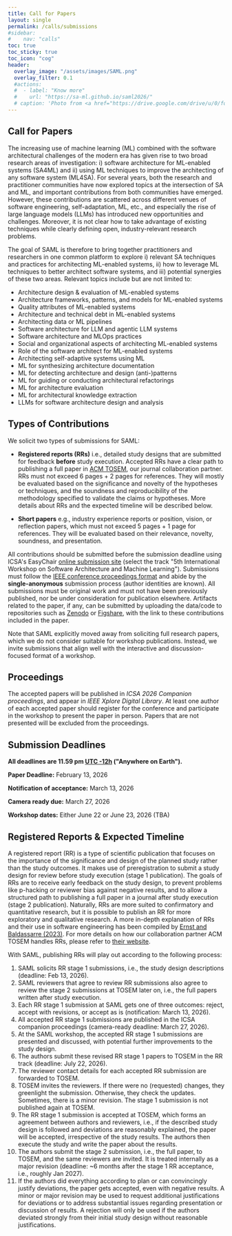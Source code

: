 ```yaml
---
title: Call for Papers
layout: single
permalink: /calls/submissions
#sidebar: 
#    nav: "calls"
toc: true
toc_sticky: true
toc_icon: "cog"
header:
  overlay_image: "/assets/images/SAML.png"
  overlay_filter: 0.1
  #actions:
  #  - label: "Know more"
  #    url: "https://sa-ml.github.io/saml2026/"
  # caption: 'Photo from <a href="https://drive.google.com/drive/u/0/folders/10XXSEjTNDmrwU0tqL58la1n3YlE-g4V8">EMNLP 2023 Website Image.png</a> '
---
```



## Call for Papers

The increasing use of machine learning (ML) combined with the software architectural challenges of the modern era has given rise to two broad research areas of investigation:
i) software architecture for ML-enabled systems (SA4ML) and ii) using ML techniques to improve the architecting of any software system (ML4SA). For several years, both the research and practitioner communities have now explored topics at the intersection of SA and ML, and important contributions from both communities have emerged. However, these contributions are scattered across different venues of software engineering, self-adaptation, ML, etc., and especially the rise of large language models (LLMs) has introduced new opportunities and challenges. Moreover, it is not clear how to take advantage of existing techniques while clearly defining open, industry-relevant research problems.


The goal of SAML is therefore to bring together practitioners and researchers in one common platform to explore i) relevant SA techniques and practices for architecting ML-enabled systems, ii) how to leverage ML techniques to better architect software systems, and iii) potential synergies of these two areas. Relevant topics include but are not limited to:


+ Architecture design & evaluation of ML-enabled systems
+ Architecture frameworks, patterns, and models for ML-enabled systems
+ Quality attributes of ML-enabled systems
+ Architecture and technical debt in ML-enabled systems
+ Architecting data or ML pipelines
+ Software architecture for LLM and agentic LLM systems
+ Software architecture and MLOps practices
+ Social and organizational aspects of architecting ML-enabled systems
+ Role of the software architect for ML-enabled systems
+ Architecting self-adaptive systems using ML
+ ML for synthesizing architecture documentation
+ ML for detecting architecture and design (anti-)patterns
+ ML for guiding or conducting architectural refactorings
+ ML for architecture evaluation
+ ML for architectural knowledge extraction
+ LLMs for software architecture design and analysis


## Types of Contributions
We solicit two types of submissions for SAML:

+ **Registered reports (RRs)** i.e., detailed study designs that are submitted for feedback **before** study execution.
Accepted RRs have a clear path to publishing a full paper in [ACM TOSEM](https://dl.acm.org/journal/tosem/registered-papers), our journal collaboration partner. RRs must not exceed 6 pages + 2 pages for references. They will mostly be evaluated based on the significance and novelty of the hypotheses or techniques, and the soundness and reproducibility of the methodology specified to validate the claims or hypotheses. More details about RRs and the expected timeline will be described below.

+ **Short papers**  e.g., industry experience reports or position, vision, or reflection papers, which must not exceed 5 pages + 1 page for references. They will be evaluated based on their relevance, novelty, soundness, and presentation.

All contributions should be submitted before the submission deadline using ICSA's EasyChair [online submission site](https://easychair.org/conferences?conf=icsa2026) (select the track "5th International Workshop on Software Architecture and Machine Learning"). Submissions must follow the [IEEE conference proceedings format](https://www.ieee.org/conferences/publishing/templates.html) and abide by the **single-anonymous** submission process (author identities are known). All submissions must be original work and must not have been previously published, nor be under consideration for publication elsewhere. Artifacts related to the paper, if any, can be submitted by uploading the data/code to repositories such as [Zenodo](https://zenodo.org/) or [Figshare](https://figshare.com/), with the link to these contributions included in the paper.

Note that SAML explicitly moved away from soliciting full research papers, which we do not consider suitable for workshop publications. Instead, we invite submissions that align well with the interactive and discussion-focused format of a workshop.

## Proceedings

The accepted papers will be published in _ICSA 2026 Companion proceedings_, and appear in _IEEE Xplore Digital Library_. At least one author of each accepted paper should register for the conference and participate in the workshop to present the paper in person. Papers that are not presented will be excluded from the proceedings.


## Submission Deadlines 

<b>All deadlines are 11.59 pm <a target="_blank" href="https://www.timeanddate.com/time/zone/timezone/utc-12">UTC -12h</a> ("Anywhere on Earth").</b>

**Paper Deadline:** February 13, 2026

**Notification of acceptance:** March 13, 2026

**Camera ready due:** March 27, 2026

**Workshop dates:** Either June 22 or June 23, 2026 (TBA)

## Registered Reports & Expected Timeline

A registered report (RR) is a type of scientific publication that focuses on the importance of the significance and design of the planned study rather than the study outcomes. It makes use of preregistration to submit a study design for review before study execution (stage 1 publication). The goals of RRs are to receive early feedback on the study design, to prevent problems like p-hacking or reviewer bias against negative results, and to allow a structured path to publishing a full paper in a journal after study execution (stage 2 publication). Naturally, RRs are more suited to confirmatory and quantitative research, but it is possible to publish an RR for more exploratory and qualitative research. A more in-depth explanation of RRs and their use in software engineering has been compiled by [Ernst and Baldassarre (2023)](https://link.springer.com/article/10.1007/s10664-022-10277-5). For more details on how our collaboration partner ACM TOSEM handles RRs, please refer to [their website](https://dl.acm.org/journal/tosem/registered-papers).

With SAML, publishing RRs will play out according to the following process:

1. SAML solicits RR stage 1 submissions, i.e., the study design descriptions (deadline: Feb 13, 2026).
2. SAML reviewers that agree to review RR submissions also agree to review the stage 2 submissions at TOSEM later on, i.e., the full papers written after study execution.
3. Each RR stage 1 submission at SAML gets one of three outcomes: reject, accept with revisions, or accept as is (notification: March 13, 2026).
4. All accepted RR stage 1 submissions are published in the ICSA companion proceedings (camera-ready deadline: March 27, 2026).
5. At the SAML workshop, the accepted RR stage 1 submissions are presented and discussed, with potential further improvements to the study design.
6. The authors submit these revised RR stage 1 papers to TOSEM in the RR track (deadline: July 22, 2026).
7. The reviewer contact details for each accepted RR submission are forwarded to TOSEM.
8. TOSEM invites the reviewers. If there were no (requested) changes, they greenlight the submission. Otherwise, they check the updates. Sometimes, there is a minor revision. The stage 1 submission is not published again at TOSEM.
9. The RR stage 1 submission is accepted at TOSEM, which forms an agreement between authors and reviewers, i.e., if the described study design is followed and deviations are reasonably explained, the paper will be accepted, irrespective of the study results. The authors then execute the study and write the paper about the results.
10. The authors submit the stage 2 submission, i.e., the full paper, to TOSEM, and the same reviewers are invited. It is treated internally as a major revision (deadline: ~6 months after the stage 1 RR acceptance, i.e., roughly Jan 2027).
11. If the authors did everything according to plan or can convincingly justify deviations, the paper gets accepted, even with negative results. A minor or major revision may be used to request additional justifications for deviations or to address substantial issues regarding presentation or discussion of results. A rejection will only be used if the authors deviated strongly from their initial study design without reasonable justifications.

